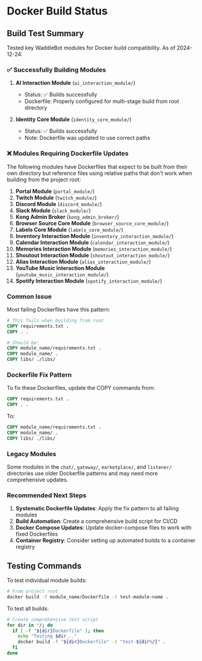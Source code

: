 # Docker Build Status

## Build Test Summary

Tested key WaddleBot modules for Docker build compatibility. As of 2024-12-24:

### ✅ Successfully Building Modules

1. **AI Interaction Module** (`ai_interaction_module/`)
   - Status: ✅ Builds successfully
   - Dockerfile: Properly configured for multi-stage build from root directory

2. **Identity Core Module** (`identity_core_module/`)
   - Status: ✅ Builds successfully
   - Note: Dockerfile was updated to use correct paths

### ❌ Modules Requiring Dockerfile Updates

The following modules have Dockerfiles that expect to be built from their own directory but reference files using relative paths that don't work when building from the project root:

1. **Portal Module** (`portal_module/`)
2. **Twitch Module** (`twitch_module/`)
3. **Discord Module** (`discord_module/`)
4. **Slack Module** (`slack_module/`)
5. **Kong Admin Broker** (`kong_admin_broker/`)
6. **Browser Source Core Module** (`browser_source_core_module/`)
7. **Labels Core Module** (`labels_core_module/`)
8. **Inventory Interaction Module** (`inventory_interaction_module/`)
9. **Calendar Interaction Module** (`calendar_interaction_module/`)
10. **Memories Interaction Module** (`memories_interaction_module/`)
11. **Shoutout Interaction Module** (`shoutout_interaction_module/`)
12. **Alias Interaction Module** (`alias_interaction_module/`)
13. **YouTube Music Interaction Module** (`youtube_music_interaction_module/`)
14. **Spotify Interaction Module** (`spotify_interaction_module/`)

### Common Issue

Most failing Dockerfiles have this pattern:
```dockerfile
# This fails when building from root
COPY requirements.txt .
COPY . .

# Should be:
COPY module_name/requirements.txt .
COPY module_name/ .
COPY libs/ ./libs/
```

### Dockerfile Fix Pattern

To fix these Dockerfiles, update the COPY commands from:
```dockerfile
COPY requirements.txt .
COPY . .
```

To:
```dockerfile
COPY module_name/requirements.txt .
COPY module_name/ .
COPY libs/ ./libs/
```

### Legacy Modules

Some modules in the `chat/`, `gateway/`, `marketplace/`, and `listener/` directories use older Dockerfile patterns and may need more comprehensive updates.

### Recommended Next Steps

1. **Systematic Dockerfile Updates**: Apply the fix pattern to all failing modules
2. **Build Automation**: Create a comprehensive build script for CI/CD
3. **Docker Compose Updates**: Update docker-compose files to work with fixed Dockerfiles
4. **Container Registry**: Consider setting up automated builds to a container registry

## Testing Commands

To test individual module builds:
```bash
# From project root
docker build -f module_name/Dockerfile -t test-module-name .
```

To test all builds:
```bash
# Create comprehensive test script
for dir in */; do
  if [ -f "${dir}Dockerfile" ]; then
    echo "Testing $dir..."
    docker build -f "${dir}Dockerfile" -t "test-${dir%/}" .
  fi
done
```